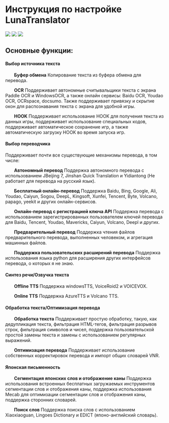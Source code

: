 
# Инструкция по настройке LunaTranslator

<p align="left">
    <a href=pics//LICENSE"><img src="https://img.shields.io/badge/license-GPL%203.0-dfd.svg"></a>
    <a href="https://github.com/HIllya51/LunaTranslator/releases"><img src="https://img.shields.io/github/v/release/HIllya51/LunaTranslator?color=ffa"></a>
    <a href="https://github.com/HIllya51/LunaTranslator/stargazers"><img src="https://img.shields.io/github/stars/HIllya51/LunaTranslator?color=ccf"></a>
     
</p> 
 
<a id="table1"></a>

## Основные функции:

#### Выбор источника текста

&emsp;&emsp;**Буфер обмена** Копирование текста из буфера обмена для перевода.

&emsp;&emsp;**OCR** Поддерживает автономные считывальщики текста с экрана Paddle OCR и WindowsOCR, а также онлайн сервисы: Baidu OCR, Youdao OCR, OCRspace, docsumo. Также поддерживает привязку и скрытие окон для распознавания текста с экрана для удобной игры.

&emsp;&emsp;**HOOK** Поддерживает использование HOOK для получения текста из данных игры, поддерживает использование специальных кодов, поддерживает автоматическое сохранение игр, а также автоматическую загрузку HOOK во время запуска игр.


#### Выбор переводчика

Поддерживает почти все существующие механизмы перевода, в том числе:

&emsp;&emsp;**Автономный перевод** Поддержка автономного перевода с использованием JBeijing 7, Jinshan Quick Translation и Yidiantong (Не работает для перевода на русский язык).

&emsp;&emsp;**Бесплатный онлайн-перевод** Поддержка Baidu, Bing, Google, Ali, Youdao, Caiyun, Sogou, DeepL, Kingsoft, Xunfei, Tencent, Byte, Volcano, papago, yeekit и других онлайн-сервисов.

&emsp;&emsp;**Онлайн-перевод с регистрацией ключа API** Поддержка перевода с использованием зарегистрированных пользователем ключей перевода для Baidu, Tencent, Youdao, Mavericks, Caiyun, Volcano, Deepl и других.

&emsp;&emsp;**Предварительный перевод** Поддержка чтения файлов предварительного перевода, выполненных человеком, и агрегация машинных файлов.

&emsp;&emsp;**Поддержка пользовательских расширений перевода** Поддержка использования языка python для расширения других интерфейсов перевода, о которых я не знаю.

#### Синтез речи/Озвучка текста

&emsp;&emsp;**Offline TTS** Поддержка windowsTTS, VoiceRoid2 и VOICEVOX.

&emsp;&emsp;**Online TTS** Поддержка AzureTTS и Volcano TTS.

#### Обработка текста/Оптимизация перевода

&emsp;&emsp;**Обработка текста** Поддерживает простую обработку, такую, как дедупликация текста, фильтрация HTML-тегов, фильтрация разрывов строк, фильтрация символов и чисел, поддержка пользовательской простой замены текста и замены с использованием регулярных выражений.

&emsp;&emsp;**Оптимизация перевода** Поддерживает использование собственных корректировок перевода и импорт общих словарей VNR.

#### Японская письменность

&emsp;&emsp;**Сегментация японских слов и отображение каны** Поддержка использования встроенных бесплатных загружаемых инструментов сегментации слов и отображения каны, поддержка использования Mecab для оптимизации сегментации слов и отображения каны, поддержка сторонних словарей.

&emsp;&emsp;**Поиск слов** Поддержка поиска слов с использованием Xiaoxiaoguan, Lingoes Dictionary и EDICT (японо-английский словарь).
